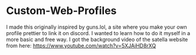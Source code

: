# Custom-Web-Profiles
I made this originally inspired by guns.lol, a site where you make your own profile prettier to link it on discord. I wanted to learn how to do it myself in a more basic and free way.
I got the background video of the satella website from here: https://www.youtube.com/watch?v=5XJAiHD8rXQ